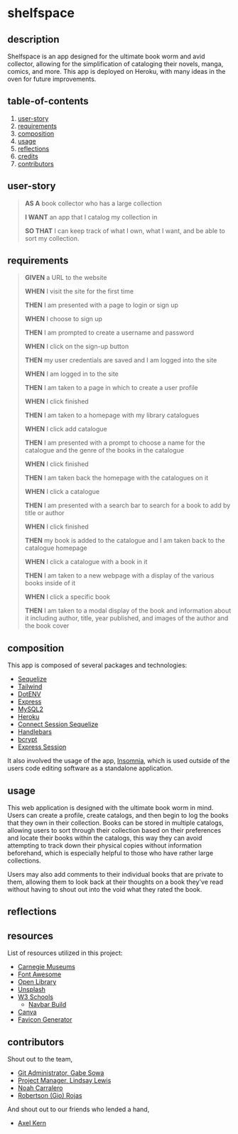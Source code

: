 # shelfspace

## description

Shelfspace is an app designed for the ultimate book worm and avid collector, allowing for the simplification of cataloging their novels, manga, comics, and more. This app is deployed on Heroku, with many ideas in the oven for future improvements.

## table-of-contents

1. [user-story](#user-story)
2. [requirements](#requirements)
3. [composition](#composition)
4. [usage](#usage)
5. [reflections](#reflections)
6. [credits](#credits)
7. [contributors](#contributors)

## user-story

>**AS A** book collector who has a large collection
>
>**I WANT** an app that I catalog my collection in
>
>**SO THAT** I can keep track of what I own, what I want, and be able to sort my collection.

## requirements

>**GIVEN** a URL to the website
>
>**WHEN** I visit the site for the first time
>
>**THEN** I am presented with a page to login or sign up
>
>**WHEN** I choose to sign up
>
>**THEN** I am prompted to create a username and password
>
>**WHEN** I click on the sign-up button
>
>**THEN** my user credentials are saved and I am logged into the site
>
>**WHEN** I am logged in to the site
>
>**THEN** I am taken to a page in which to create a user profile
>
>**WHEN** I click finished
>
>**THEN** I am taken to a homepage with my library catalogues
>
>**WHEN** I click add catalogue
>
>**THEN** I am presented with a prompt to choose a name for the catalogue and the genre of the books in the catalogue
>
>**WHEN** I click finished
>
>**THEN** I am taken back the homepage with the catalogues on it
>
>**WHEN** I click a catalogue
>
>**THEN** I am presented with a search bar to search for a book to add by title or author
>
>**WHEN** I click finished
>
>**THEN** my book is added to the catalogue and I am taken back to the catalogue homepage
>
>**WHEN** I click a catalogue with a book in it
>
>**THEN** I am taken to a new webpage with a display of the various books inside of it
>
>**WHEN** I click a specific book
>
>**THEN** I am taken to a modal display of the book and information about it including author, title, year published, and images of the author and the book cover

## composition

This app is composed of several packages and technologies:
- [Sequelize](https://sequelize.org/)
- [Tailwind](https://tailwindcss.com/)
- [DotENV](https://www.npmjs.com/package/dotenv)
- [Express](https://www.npmjs.com/package/express)
- [MySQL2](https://www.npmjs.com/package/mysql2)
- [Heroku](https://heroku.com/)
- [Connect Session Sequelize](https://www.npmjs.com/package/connect-session-sequelize)
- [Handlebars](https://handlebarsjs.com/)
- [bcrypt](https://www.npmjs.com/package/bcrypt)
- [Express Session](https://www.npmjs.com/package/express-session)

It also involved the usage of the app, [Insomnia](https://insomnia.rest/), which is used outside of the users code editing software as a standalone application.


## usage

This web application is designed with the ultimate book worm in mind. Users can create a profile, create catalogs, and then begin to log the books that they own in their collection. Books can be stored in multiple catalogs, allowing users to sort through their collection based on their preferences and locate their books within the catalogs, this way they can avoid attempting to track down their physical copies without information beforehand, which is especially helpful to those who have rather large collections.

Users may also add comments to their individual books that are private to them, allowing them to look back at their thoughts on a book they've read without having to shout out into the void what they rated the book. 

## reflections


## resources

List of resources utilized in this project:
- [Carnegie Museums](http://web-accessibility.carnegiemuseums.org/design/color/)
- [Font Awesome](https://fontawesome.com/icons)
- [Open Library](https://openlibrary.org/dev/docs/api/books)
- [Unsplash](https://unsplash.com/)
- [W3 Schools](https://www.w3schools.com/)
    - [Navbar Build](https://www.w3schools.com/howto/howto_js_mobile_navbar.asp)
- [Canva](https://www.canva.com/)
- [Favicon Generator](https://favicon.io/favicon-converter/)

## contributors

Shout out to the team,
- [Git Administrator, Gabe Sowa](https://github.com/thegabe101)
- [Project Manager, Lindsay Lewis](https://github.com/lindslewis)
- [Noah Carralero](https://github.com/thenoahac)
- [Robertson (Gio) Rojas](https://github.com/gio2nice)

And shout out to our friends who lended a hand,
- [Axel Kern](https://github.com/Axeljk)



